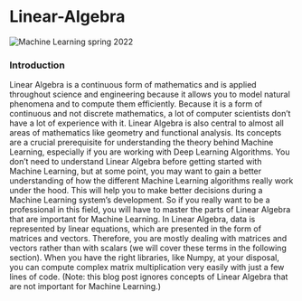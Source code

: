 # Linear-Algebra

![Machine Learning spring 2022](https://user-images.githubusercontent.com/75142232/160606198-3152436f-f7e8-4a89-ae8c-d7230206b468.png)





### Introduction

Linear Algebra is a continuous form of mathematics and is applied throughout science and engineering because it allows you to model natural phenomena and to compute them efficiently. Because it is a form of continuous and not discrete mathematics, a lot of computer scientists don’t have a lot of experience with it. Linear Algebra is also central to almost all areas of mathematics like geometry and functional analysis. Its concepts are a crucial prerequisite for understanding the theory behind Machine Learning, especially if you are working with Deep Learning Algorithms. You don’t need to understand Linear Algebra before getting started with Machine Learning, but at some point, you may want to gain a better understanding of how the different Machine Learning algorithms really work under the hood. This will help you to make better decisions during a Machine Learning system’s development. So if you really want to be a professional in this field, you will have to master the parts of Linear Algebra that are important for Machine Learning. In Linear Algebra, data is represented by linear equations, which are presented in the form of matrices and vectors. Therefore, you are mostly dealing with matrices and vectors rather than with scalars (we will cover these terms in the following section). When you have the right libraries, like Numpy, at your disposal, you can compute complex matrix multiplication very easily with just a few lines of code. (Note: this blog post ignores concepts of Linear Algebra that are not important for Machine Learning.)
